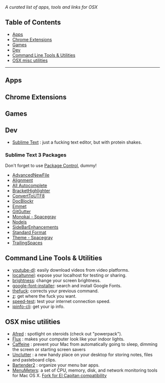 *A curated list of apps, tools and links for OSX*

## Table of Contents

- [Apps](#apps)
- [Chrome Extensions](#chrome-extensions)
- [Games](#games)
- [Dev](#dev)
- [Command Line Tools & Utilities](command-line-tools--utilities)
- [OSX misc utilities](#OSX-misc-utilities)

---

## Apps

## Chrome Extensions

## Games

## Dev

- [Sublime Text](http://www.sublimetext.com/) : just a fucking text editor, but with protein shakes.

### Sublime Text 3 Packages
Don't forget to use [Package Control](https://packagecontrol.io/), dummy!

- [AdvancedNewFile](https://github.com/skuroda/Sublime-AdvancedNewFile)
- [Alignment](https://github.com/wbond/sublime_alignment)
- [All Autocomplete](https://github.com/alienhard/SublimeAllAutocomplete)
- [BracketHighlighter](https://github.com/facelessuser/BracketHighlighter)
- [ConvertToUTF8](https://github.com/seanliang/ConvertToUTF8)
- [DocBlockr](https://github.com/spadgos/sublime-jsdocs)
- [Emmet](http://emmet.io/)
- [GitGutter](https://github.com/jisaacks/GitGutter)
- [Monokai - Spacegray](https://github.com/pyoio/monokai-spacegray)
- [Nodejs](https://github.com/tanepiper/SublimeText-Nodejs)
- [SideBarEnhancements](https://github.com/titoBouzout/SideBarEnhancements)
- [Standard Format](https://packagecontrol.io/packages/StandardFormat)
- [Theme - Spacegray](http://kkga.github.io/spacegray/)
- [TrailingSpaces](https://github.com/SublimeText/TrailingSpaces)

## Command Line Tools & Utilities

- [youtube-dl](http://rg3.github.io/youtube-dl/): easily download videos from video platforms.
- [localtunnel](https://github.com/localtunnel/localtunnel): expose your localhost for testing or sharing.
- [brightness](https://github.com/kevva/brightness-cli): change your screen brightness.
- [google-font-installer](https://github.com/lordgiotto/google-font-installer): search and install Google Fonts.
- [thefuck](https://github.com/nvbn/thefuck): corrects your previous command.
- [z](https://github.com/rupa/z): get where the fuck you want.
- [speed-test](https://github.com/sindresorhus/speed-test): test your internet connection speed.
- [ipinfo-cli](https://github.com/beatfreaker/ipinfo-cli): get your ip info.

## OSX misc utilities

- [Afred](https://www.alfredapp.com/) : spotlight on steroids (check out "powerpack").
- [Flux](https://justgetflux.com/) : makes your computer look like your indoor lights.
- [Caffeine](http://lightheadsw.com/caffeine/) : prevent your Mac from automatically going to sleep, dimming the screen or starting screen savers
- [Unclutter](http://unclutterapp.com/) : a new handy place on your desktop for storing notes, files and pasteboard clips.
- [Bartender2](https://www.macbartender.com/) : organize your menu bar apps.
- [MenuMeters](http://ragingmenace.com/software/menumeters/index.html): a set of CPU, memory, disk, and network monitoring tools for Mac OS X.  [Fork for El Capitan compatibility](http://member.ipmu.jp/yuji.tachikawa/MenuMetersElCapitan/)
